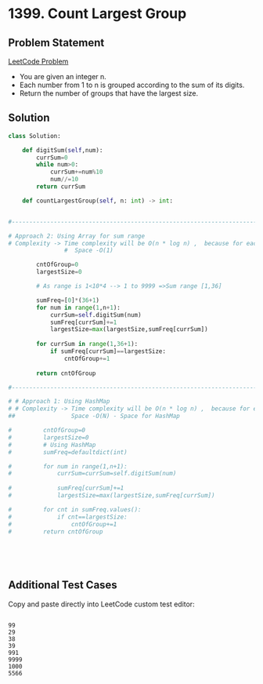 # 1399. Count Largest Group

## Problem Statement
[LeetCode Problem](https://leetcode.com/problems/count-largest-group/description/)

- You are given an integer n.
- Each number from 1 to n is grouped according to the sum of its digits.
- Return the number of groups that have the largest size.


## Solution

```python
class Solution:

    def digitSum(self,num):
        currSum=0
        while num>0:
            currSum+=num%10
            num//=10
        return currSum

    def countLargestGroup(self, n: int) -> int:


#------------------------------------------------------------------------#

# Approach 2: Using Array for sum range
# Complexity -> Time complexity will be O(n * log n) ,  because for each number up to n, we compute the digit sum in O(log n) time.
                #  Space -O(1)

        cntOfGroup=0
        largestSize=0

        # As range is 1<10*4 --> 1 to 9999 =>Sum range [1,36]

        sumFreq=[0]*(36+1)
        for num in range(1,n+1):
            currSum=self.digitSum(num)
            sumFreq[currSum]+=1
            largestSize=max(largestSize,sumFreq[currSum])
        
        for currSum in range(1,36+1):
            if sumFreq[currSum]==largestSize:
                cntOfGroup+=1
                
        return cntOfGroup

#------------------------------------------------------------------------#

# # Approach 1: Using HashMap
# # Complexity -> Time complexity will be O(n * log n) ,  because for each number up to n, we compute the digit sum in O(log n) time.
##                Space -O(N) - Space for HashMap

#         cntOfGroup=0
#         largestSize=0
#         # Using HashMap
#         sumFreq=defaultdict(int)

#         for num in range(1,n+1):
#             currSum=currSum=self.digitSum(num)
            
#             sumFreq[currSum]+=1
#             largestSize=max(largestSize,sumFreq[currSum])

#         for cnt in sumFreq.values():
#             if cnt==largestSize:
#                 cntOfGroup+=1
#         return cntOfGroup
        
   
        
    
```


## Additional Test Cases  
Copy and paste directly into LeetCode custom test editor:

```

99
29
38
39
991
9999
1000
5566

```